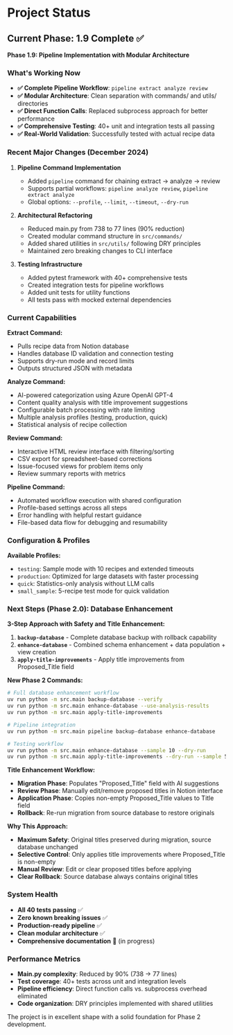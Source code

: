 # Project Status

## Current Phase: 1.9 Complete ✅

**Phase 1.9: Pipeline Implementation with Modular Architecture**

### What's Working Now

- **✅ Complete Pipeline Workflow**: `pipeline extract analyze review`
- **✅ Modular Architecture**: Clean separation with commands/ and utils/ directories
- **✅ Direct Function Calls**: Replaced subprocess approach for better performance
- **✅ Comprehensive Testing**: 40+ unit and integration tests all passing
- **✅ Real-World Validation**: Successfully tested with actual recipe data

### Recent Major Changes (December 2024)

1. **Pipeline Command Implementation**
   - Added `pipeline` command for chaining extract → analyze → review
   - Supports partial workflows: `pipeline analyze review`, `pipeline extract analyze`
   - Global options: `--profile`, `--limit`, `--timeout`, `--dry-run`

2. **Architectural Refactoring**
   - Reduced main.py from 738 to 77 lines (90% reduction)
   - Created modular command structure in `src/commands/`
   - Added shared utilities in `src/utils/` following DRY principles
   - Maintained zero breaking changes to CLI interface

3. **Testing Infrastructure**
   - Added pytest framework with 40+ comprehensive tests
   - Created integration tests for pipeline workflows
   - Added unit tests for utility functions
   - All tests pass with mocked external dependencies

### Current Capabilities

**Extract Command:**
- Pulls recipe data from Notion database
- Handles database ID validation and connection testing
- Supports dry-run mode and record limits
- Outputs structured JSON with metadata

**Analyze Command:**
- AI-powered categorization using Azure OpenAI GPT-4
- Content quality analysis with title improvement suggestions
- Configurable batch processing with rate limiting
- Multiple analysis profiles (testing, production, quick)
- Statistical analysis of recipe collection

**Review Command:**
- Interactive HTML review interface with filtering/sorting
- CSV export for spreadsheet-based corrections
- Issue-focused views for problem items only
- Review summary reports with metrics

**Pipeline Command:**
- Automated workflow execution with shared configuration
- Profile-based settings across all steps
- Error handling with helpful restart guidance
- File-based data flow for debugging and resumability

### Configuration & Profiles

**Available Profiles:**
- `testing`: Sample mode with 10 recipes and extended timeouts
- `production`: Optimized for large datasets with faster processing
- `quick`: Statistics-only analysis without LLM calls
- `small_sample`: 5-recipe test mode for quick validation

### Next Steps (Phase 2.0): Database Enhancement

**3-Step Approach with Safety and Title Enhancement:**

1. **`backup-database`** - Complete database backup with rollback capability
2. **`enhance-database`** - Combined schema enhancement + data population + view creation
3. **`apply-title-improvements`** - Apply title improvements from Proposed_Title field

**New Phase 2 Commands:**
```bash
# Full database enhancement workflow
uv run python -m src.main backup-database --verify
uv run python -m src.main enhance-database --use-analysis-results
uv run python -m src.main apply-title-improvements

# Pipeline integration
uv run python -m src.main pipeline backup-database enhance-database

# Testing workflow
uv run python -m src.main enhance-database --sample 10 --dry-run
uv run python -m src.main apply-title-improvements --dry-run --sample 5
```

**Title Enhancement Workflow:**
- **Migration Phase**: Populates "Proposed_Title" field with AI suggestions
- **Review Phase**: Manually edit/remove proposed titles in Notion interface
- **Application Phase**: Copies non-empty Proposed_Title values to Title field
- **Rollback**: Re-run migration from source database to restore originals

**Why This Approach:**
- **Maximum Safety**: Original titles preserved during migration, source database unchanged
- **Selective Control**: Only applies title improvements where Proposed_Title is non-empty
- **Manual Review**: Edit or clear proposed titles before applying
- **Clear Rollback**: Source database always contains original titles

### System Health

- **All 40 tests passing** ✅
- **Zero known breaking issues** ✅  
- **Production-ready pipeline** ✅
- **Clean modular architecture** ✅
- **Comprehensive documentation** 🔄 (in progress)

### Performance Metrics

- **Main.py complexity**: Reduced by 90% (738 → 77 lines)
- **Test coverage**: 40+ tests across unit and integration levels
- **Pipeline efficiency**: Direct function calls vs. subprocess overhead eliminated
- **Code organization**: DRY principles implemented with shared utilities

The project is in excellent shape with a solid foundation for Phase 2 development.